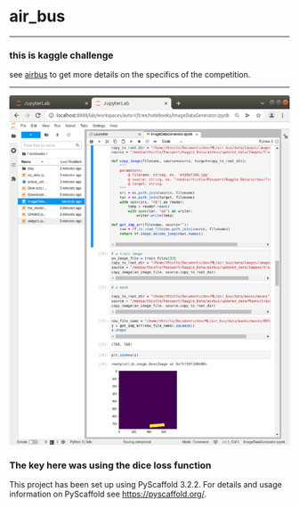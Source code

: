 <h1>air_bus</h1>

<hr>

<h3>this is kaggle challenge</h3>
<p>see <a href="https://www.kaggle.com/c/airbus-ship-detection">airbus</a> to get more details on the specifics of the competition.</p>

<hr>

<img src="airbus1.png">

<h3>The key here was using the dice loss function</h3>

This project has been set up using PyScaffold 3.2.2. For details and usage
information on PyScaffold see https://pyscaffold.org/.
